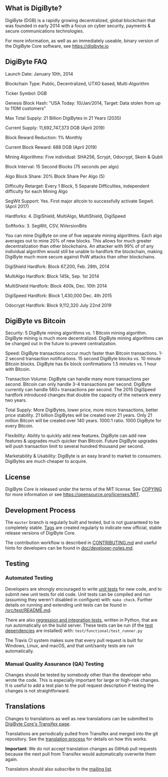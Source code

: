 What is DigiByte?
----------------

DigiByte (DGB) is a rapidly growing decentralized, global blockchain that was founded in early 2014 with a focus on cyber security, payments & secure communications technologies.

For more information, as well as an immediately useable, binary version of the DigiByte Core software, see https://digibyte.io

DigiByte FAQ
-------------
Launch Date: January 10th, 2014

Blockchain Type: Public, Decentralized, UTXO based, Multi-Algorithm

Ticker Symbol: DGB

Genesis Block Hash: "USA Today: 10/Jan/2014, Target: Data stolen from up to 110M customers"

Max Total Supply: 21 Billion DigiBytes in 21 Years (2035)

Current Supply: 11,692,747,373 DGB (April 2019)

Block Reward Reduction: 1% Monthly

Current Block Reward: 688 DGB (April 2019)

Mining Algorithms: Five individual: SHA256, Scrypt, Odocrypt, Skein & Qubit

Block Interval: 15 Second Blocks (75 seconds per algo)

Algo Block Share: 20% Block Share Per Algo (5)

Difficulty Retarget: Every 1 Block, 5 Separate Difficulties, independent difficulty for each Mining Algo

SegWit Support: Yes. First major altcoin to successfully activate Segwit. (April 2017)

Hardforks: 4. DigiShield, MultiAlgo, MultiShield, DigiSpeed

Softforks: 3. SegWit, CSV, NVersionBits

You can mine DigiByte on one of five separate mining algorithms. Each algo averages out to mine 20% of new blocks. This allows for much greater decentralization than other blockchains. An attacker with 99% of of any individual algorithm would still be unable to hardfork the blockchain, making DigiByte much more secure against PoW attacks than other blockchains.

DigiShield Hardfork: Block 67,200, Feb. 28th, 2014

MultiAlgo Hardfork: Block 145k, Sep. 1st 2014

MultiShield Hardfork: Block 400k, Dec. 10th 2014

DigiSpeed Hardfork: Block 1,430,000 Dec. 4th 2015

Odocrypt Hardfork: Block 9,112,320 July 22nd 2019

DigiByte vs Bitcoin
-------------------

Security: 5 DigiByte mining algorithms vs. 1 Bitcoin mining algorithm.
DigiByte mining is much more decentralized.
DigiByte mining algorithms can be changed out in the future to prevent centralization.

Speed: DigiByte transactions occur much faster than Bitcoin transactions.
1-2 second transaction notifications.
15 second DigiByte blocks vs. 10 minute Bitcoin blocks.
DigiByte has 6x block confirmations 1.5 minutes vs. 1 hour with Bitcoin.

Transaction Volume: DigiByte can handle many more transactions per second.
Bitcoin can only handle 3-4 transactions per second.
DigiByte currently can handle 560+ transactions per second.
The 2015 DigiSpeed hardfork introduced changes that double the capacity of the network every two years.

Total Supply: More DigiBytes, lower price, more micro transactions, better price stability.
21 billion DigiBytes will be created over 21 years.
Only 21 million Bitcoin will be created over 140 years.
1000:1 ratio. 1000 DigiByte for every Bitcoin.

Flexibility: Ability to quickly add new features.
DigiByte can add new features & upgrades much quicker than Bitcoin.
Future DigiByte upgrades will push transaction limit to several hundred thousand per second.

Marketability & Usability: DigiByte is an easy brand to market to consumers.
DigiBytes are much cheaper to acquire.

License
-------

DigiByte Core is released under the terms of the MIT license. See [COPYING](COPYING) for more
information or see https://opensource.org/licenses/MIT.

Development Process
-------------------

The `master` branch is regularly built and tested, but is not guaranteed to be
completely stable. [Tags](https://github.com/digibyte/digibyte/tags) are created
regularly to indicate new official, stable release versions of DigiByte Core.

The contribution workflow is described in [CONTRIBUTING.md](CONTRIBUTING.md)
and useful hints for developers can be found in [doc/developer-notes.md](doc/developer-notes.md).

Testing
-------

### Automated Testing

Developers are strongly encouraged to write [unit tests](src/test/README.md) for new code, and to
submit new unit tests for old code. Unit tests can be compiled and run
(assuming they weren't disabled in configure) with: `make check`. Further details on running
and extending unit tests can be found in [/src/test/README.md](/src/test/README.md).

There are also [regression and integration tests](/test), written
in Python, that are run automatically on the build server.
These tests can be run (if the [test dependencies](/test) are installed) with: `test/functional/test_runner.py`

The Travis CI system makes sure that every pull request is built for Windows, Linux, and macOS, and that unit/sanity tests are run automatically.

### Manual Quality Assurance (QA) Testing

Changes should be tested by somebody other than the developer who wrote the
code. This is especially important for large or high-risk changes. It is useful
to add a test plan to the pull request description if testing the changes is
not straightforward.

Translations
------------

Changes to translations as well as new translations can be submitted to
[DigiByte Core's Transifex page](https://www.transifex.com/digibyte/digibyte/).

Translations are periodically pulled from Transifex and merged into the git repository. See the
[translation process](doc/translation_process.md) for details on how this works.

**Important**: We do not accept translation changes as GitHub pull requests because the next
pull from Transifex would automatically overwrite them again.

Translators should also subscribe to the [mailing list](https://groups.google.com/forum/#!forum/digibyte-translators).
